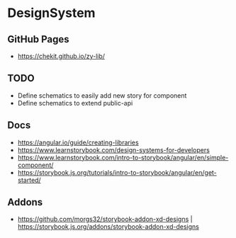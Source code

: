 # DesignSystem

## GitHub Pages

- https://chekit.github.io/zy-lib/

## TODO
- Define schematics to easily add new story for component
- Define schematics to extend public-api

## Docs

- https://angular.io/guide/creating-libraries
- https://www.learnstorybook.com/design-systems-for-developers
- https://www.learnstorybook.com/intro-to-storybook/angular/en/simple-component/
- https://storybook.js.org/tutorials/intro-to-storybook/angular/en/get-started/

## Addons

- https://github.com/morgs32/storybook-addon-xd-designs | https://storybook.js.org/addons/storybook-addon-xd-designs